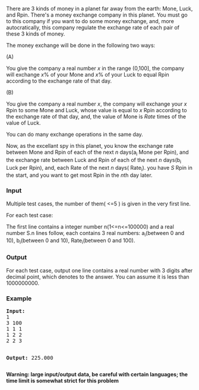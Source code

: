<p>There are 3 kinds of money in a planet far away from the earth: Mone, Luck, and Rpin. There's a money exchange company in this planet. You must go to this company if you want to do some money exchange, and, more autocratically, this company regulate the exchange rate of each pair of these 3 kinds of money. </p>
<p>The money exchange will be done in the following two ways:</p>
<p>(A)</p>
<p>You give the company a real number <i>x</i> in the range (0,100], the company will exchange <i>x</i>% of your Mone and <i>x</i>% of your Luck to equal Rpin according to the exchange rate of that day.</p>
<p>(B)</p>
<p>You give the company a real number <i>x</i>, the company will exchange your <i>x</i> Rpin to some Mone and Luck, whose value is equal to <i>x</i> Rpin according to the exchange rate of that day, and, the value of Mone is <i>Rate</i> times of the value of Luck.</p>
<p>You can do many exchange operations in the same day.</p>
<p>Now, as the excellant spy in this planet, you know the exchange rate between Mone and Rpin of each of the next <i>n</i> days(a<sub>i</sub> Mone per Rpin), and the exchange rate between Luck and Rpin of each of the next <i>n</i> days(b<sub>i</sub> Luck per Rpin), and, each Rate of the next <i>n</i> days( Rate<sub>i</sub>). you have <i>S</i> Rpin in the start, and you want to get most Rpin in the <i>n</i>th day later.</p>
<h3>Input</h3>
<p>Multiple test cases, the number of them( &lt;=5 ) is given in the very first line.</p>
<p>For each test case: </p>
<p>The first line contains a integer number n(1&lt;=n&lt;=100000) and a real number S.n lines follow, each contains 3 real numbers: a<sub>i</sub>(between 0 and 10), b<sub>i</sub>(between 0 and 10), Rate<sub>i</sub>(between 0 and 100).</p>
<h3>Output</h3>
<p>For each test case, output one line contains a real number with 3 digits after decimal point, which denotes to the answer. You can assume it is less than 1000000000.</p>
<h3>Example</h3>
<pre><b>Input:</b>
1
3 100
1 1 1
1 2 2
2 2 3

<b>Output:</b>
225.000
</pre>
<b>Warning: large input/output data, be careful with certain languages; the time limit is somewhat strict for this problem</b>